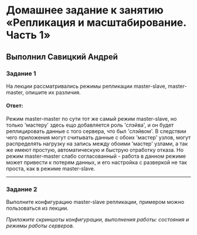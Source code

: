 # Домашнее задание к занятию «Репликация и масштабирование. Часть 1»

## Выполнил Савицкий Андрей

### Задание 1

На лекции рассматривались режимы репликации master-slave, master-master, опишите их различия.

#### Ответ:

Режим master-master по сути тот же самый режим master-slave, но только 'мастеру' здесь ещо добавляется роль 'слэйва', и он будет реплицировать данные с того сервера, что был 'слэйвом'. В следствии чего приложения могут считывать данные с обоих 'мастер' узлов, могут распределять нагрузку на запись между обоими 'мастер' узлами, а так же имеют простую, автоматическую и быструю отработку отказа. Но режим master-master слабо согласованный - работа в данном режиме может привести к потерям данных, и его настройка с разверкой не так проста, как в режиме master-slave.

---

### Задание 2

Выполните конфигурацию master-slave репликации, примером можно пользоваться из лекции.

*Приложите скриншоты конфигурации, выполнения работы: состояния и режимы работы серверов.*

